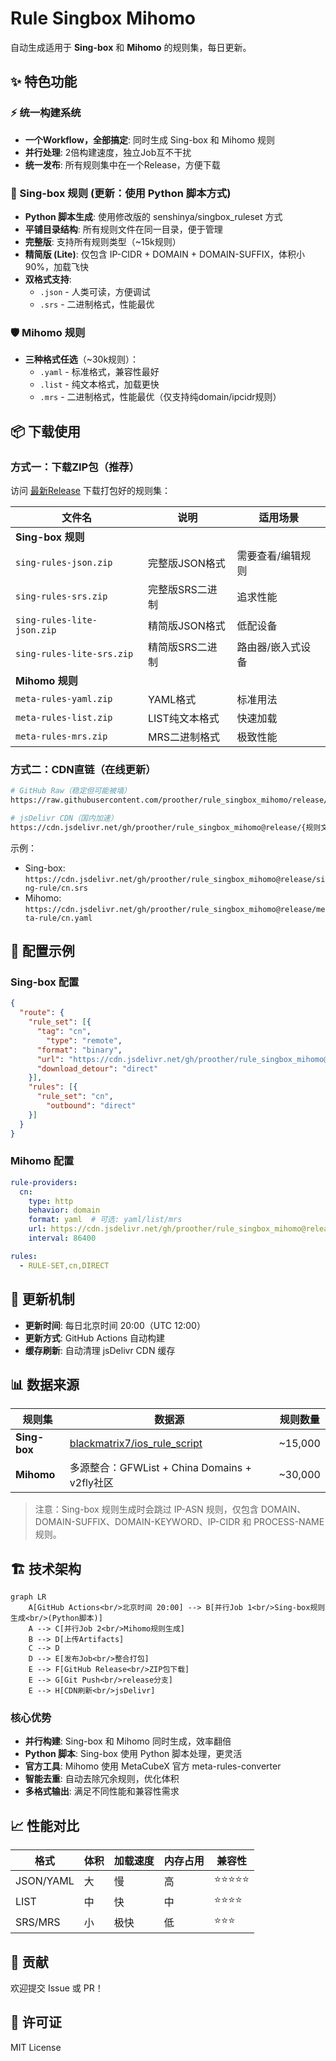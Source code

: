 # Rule Singbox Mihomo

自动生成适用于 **Sing-box** 和 **Mihomo** 的规则集，每日更新。

## ✨ 特色功能

### ⚡ 统一构建系统
- **一个Workflow，全部搞定**: 同时生成 Sing-box 和 Mihomo 规则
- **并行处理**: 2倍构建速度，独立Job互不干扰
- **统一发布**: 所有规则集中在一个Release，方便下载

### 🎯 Sing-box 规则 (更新：使用 Python 脚本方式)
- **Python 脚本生成**: 使用修改版的 senshinya/singbox_ruleset 方式
- **平铺目录结构**: 所有规则文件在同一目录，便于管理
- **完整版**: 支持所有规则类型（~15k规则）
- **精简版 (Lite)**: 仅包含 IP-CIDR + DOMAIN + DOMAIN-SUFFIX，体积小90%，加载飞快
- **双格式支持**: 
  - `.json` - 人类可读，方便调试
  - `.srs` - 二进制格式，性能最优

### 🛡️ Mihomo 规则
- **三种格式任选**（~30k规则）：
  - `.yaml` - 标准格式，兼容性最好
  - `.list` - 纯文本格式，加载更快
  - `.mrs` - 二进制格式，性能最优（仅支持纯domain/ipcidr规则）

## 📦 下载使用

### 方式一：下载ZIP包（推荐）
访问 [最新Release](../../releases/latest) 下载打包好的规则集：

| 文件名 | 说明 | 适用场景 |
|--------|------|----------|
| **Sing-box 规则** |
| `sing-rules-json.zip` | 完整版JSON格式 | 需要查看/编辑规则 |
| `sing-rules-srs.zip` | 完整版SRS二进制 | 追求性能 |
| `sing-rules-lite-json.zip` | 精简版JSON格式 | 低配设备 |
| `sing-rules-lite-srs.zip` | 精简版SRS二进制 | 路由器/嵌入式设备 |
| **Mihomo 规则** |
| `meta-rules-yaml.zip` | YAML格式 | 标准用法 |
| `meta-rules-list.zip` | LIST纯文本格式 | 快速加载 |
| `meta-rules-mrs.zip` | MRS二进制格式 | 极致性能 |

### 方式二：CDN直链（在线更新）

```bash
# GitHub Raw（稳定但可能被墙）
https://raw.githubusercontent.com/proother/rule_singbox_mihomo/release/{规则文件}

# jsDelivr CDN（国内加速）
https://cdn.jsdelivr.net/gh/proother/rule_singbox_mihomo@release/{规则文件}
```

示例：
- Sing-box: `https://cdn.jsdelivr.net/gh/proother/rule_singbox_mihomo@release/sing-rule/cn.srs`
- Mihomo: `https://cdn.jsdelivr.net/gh/proother/rule_singbox_mihomo@release/meta-rule/cn.yaml`

## 📝 配置示例

### Sing-box 配置
```json
{
  "route": {
    "rule_set": [{
      "tag": "cn",
        "type": "remote",
      "format": "binary",
      "url": "https://cdn.jsdelivr.net/gh/proother/rule_singbox_mihomo@release/sing-rule/cn.srs",
      "download_detour": "direct"
    }],
    "rules": [{
      "rule_set": "cn",
        "outbound": "direct"
    }]
  }
}
```

### Mihomo 配置
```yaml
rule-providers:
  cn:
    type: http
    behavior: domain
    format: yaml  # 可选: yaml/list/mrs
    url: https://cdn.jsdelivr.net/gh/proother/rule_singbox_mihomo@release/meta-rule/cn.yaml
    interval: 86400

rules:
  - RULE-SET,cn,DIRECT
```

## 🔄 更新机制

- **更新时间**: 每日北京时间 20:00（UTC 12:00）
- **更新方式**: GitHub Actions 自动构建
- **缓存刷新**: 自动清理 jsDelivr CDN 缓存

## 📊 数据来源

| 规则集 | 数据源 | 规则数量 |
|--------|--------|----------|
| **Sing-box** | [blackmatrix7/ios_rule_script](https://github.com/blackmatrix7/ios_rule_script) | ~15,000 |
| **Mihomo** | 多源整合：GFWList + China Domains + v2fly社区 | ~30,000 |

> 注意：Sing-box 规则生成时会跳过 IP-ASN 规则，仅包含 DOMAIN、DOMAIN-SUFFIX、DOMAIN-KEYWORD、IP-CIDR 和 PROCESS-NAME 规则。

## 🏗️ 技术架构

```mermaid
graph LR
    A[GitHub Actions<br/>北京时间 20:00] --> B[并行Job 1<br/>Sing-box规则生成<br/>(Python脚本)]
    A --> C[并行Job 2<br/>Mihomo规则生成]
    B --> D[上传Artifacts]
    C --> D
    D --> E[发布Job<br/>整合打包]
    E --> F[GitHub Release<br/>ZIP包下载]
    E --> G[Git Push<br/>release分支]
    E --> H[CDN刷新<br/>jsDelivr]
```

### 核心优势
- **并行构建**: Sing-box 和 Mihomo 同时生成，效率翻倍
- **Python 脚本**: Sing-box 使用 Python 脚本处理，更灵活
- **官方工具**: Mihomo 使用 MetaCubeX 官方 meta-rules-converter
- **智能去重**: 自动去除冗余规则，优化体积
- **多格式输出**: 满足不同性能和兼容性需求

## 📈 性能对比

| 格式 | 体积 | 加载速度 | 内存占用 | 兼容性 |
|------|------|----------|----------|--------|
| JSON/YAML | 大 | 慢 | 高 | ⭐⭐⭐⭐⭐ |
| LIST | 中 | 快 | 中 | ⭐⭐⭐⭐ |
| SRS/MRS | 小 | 极快 | 低 | ⭐⭐⭐ |

## 🤝 贡献

欢迎提交 Issue 或 PR！

## 📄 许可证

MIT License


